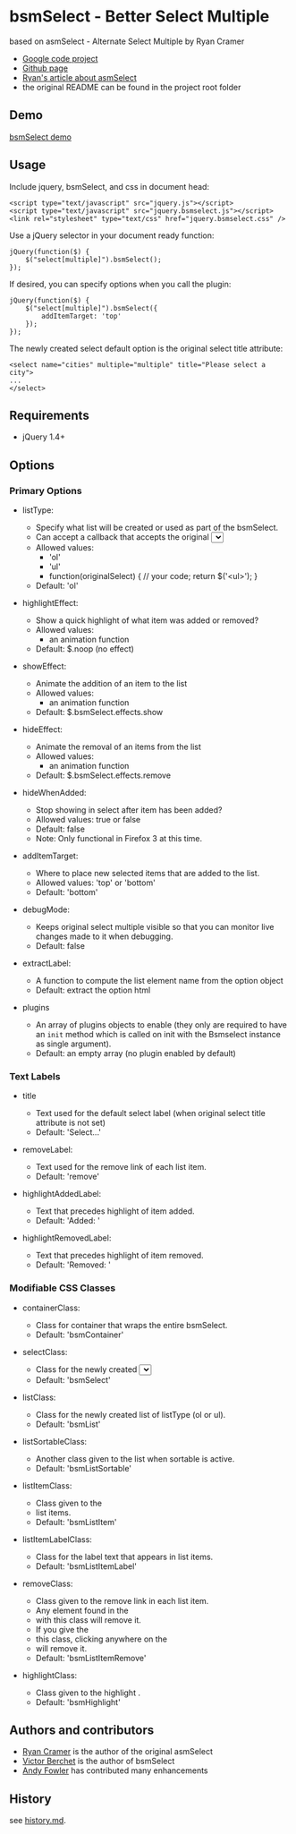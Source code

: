 # bsmSelect - Better Select Multiple #

based on asmSelect - Alternate Select Multiple by Ryan Cramer

  * [Google code project](http://code.google.com/p/jquery-asmselect/)
  * [Github page](http://github.com/ryancramerdesign/jquery-asmSelect)
  * [Ryan's article about asmSelect](http://www.ryancramer.com/journal/entries/select_multiple/)
  * the original README can be found in the project root folder

## Demo ##

[bsmSelect demo](http://www.suumit.com/projects/bsmSelect/examples/index.html)

## Usage ##

Include jquery, bsmSelect, and css in document head:

    <script type="text/javascript" src="jquery.js"></script>
    <script type="text/javascript" src="jquery.bsmselect.js"></script>
    <link rel="stylesheet" type="text/css" href="jquery.bsmselect.css" />

Use a jQuery selector in your document ready function:

    jQuery(function($) {
        $("select[multiple]").bsmSelect();
    });

If desired, you can specify options when you call the plugin:

    jQuery(function($) {
        $("select[multiple]").bsmSelect({
            addItemTarget: 'top'
        });
    });

The newly created select default option is the original select title attribute:

    <select name="cities" multiple="multiple" title="Please select a city">
    ...
    </select>

## Requirements ##

* jQuery 1.4+

## Options ##

### Primary Options ###

* listType:

  * Specify what list will be created or used as part of the bsmSelect.
  * Can accept a callback that accepts the original <select> as an argument and returns a jQuery object with a single list.
  * Allowed values:
      * 'ol'
      * 'ul'
      * function(originalSelect) { // your code; return $('&lt;ul&gt;'); }
  * Default: 'ol'

* highlightEffect:

  * Show a quick highlight of what item was added or removed?
  * Allowed values:
    * an animation function
  * Default: $.noop (no effect)

* showEffect:

  * Animate the addition of an item to the list
  * Allowed values:
    * an animation function
  * Default: $.bsmSelect.effects.show

* hideEffect:

  * Animate the removal of an items from the list
  * Allowed values:
    * an animation function
  * Default: $.bsmSelect.effects.remove

* hideWhenAdded:

  * Stop showing in select after item has been added?
  * Allowed values: true or false
  * Default: false
  * Note: Only functional in Firefox 3 at this time.

* addItemTarget:

  * Where to place new selected items that are added to the list.
  * Allowed values: 'top' or 'bottom'
  * Default: 'bottom'

* debugMode:

  * Keeps original select multiple visible so that you can monitor live changes made to it when debugging.
  * Default: false

* extractLabel:

  * A function to compute the list element name from the option object
  * Default: extract the option html

* plugins

  * An array of plugins objects to enable (they only are required to have an `init` method which is called on init with the Bsmselect instance as single argument).
  * Default: an empty array (no plugin enabled by default)

### Text Labels ###

* title

  * Text used for the default select label (when original select title attribute is not set)
  * Default: 'Select...'

* removeLabel:

  * Text used for the remove link of each list item.
  * Default: 'remove'

* highlightAddedLabel:

  * Text that precedes highlight of item added.
  * Default: 'Added: '

* highlightRemovedLabel:

  * Text that precedes highlight of item removed.
  * Default: 'Removed: '

### Modifiable CSS Classes ###

* containerClass:

  * Class for container that wraps the entire bsmSelect.
  * Default: 'bsmContainer'

* selectClass:

  * Class for the newly created <select>.
  * Default: 'bsmSelect'

* listClass:

  * Class for the newly created list of listType (ol or ul).
  * Default: 'bsmList'

* listSortableClass:

  * Another class given to the list when sortable is active.
  * Default: 'bsmListSortable'

* listItemClass:

  * Class given to the <li> list items.
  * Default: 'bsmListItem'

* listItemLabelClass:

  * Class for the label text that appears in list items.
  * Default: 'bsmListItemLabel'

* removeClass:

  * Class given to the remove link in each list item.
  * Any element found in the <li> with this class will remove it.
  * If you give the <li> this class, clicking anywhere on the <li> will remove it.
  * Default: 'bsmListItemRemove'

* highlightClass:

  * Class given to the highlight <span>.
  * Default: 'bsmHighlight'

## Authors and contributors ##

  * [Ryan Cramer](http://www.ryancramer.com/) is the author of the original asmSelect
  * [Victor Berchet](http://github.com/vicb) is the author of bsmSelect
  * [Andy Fowler](http://github.com/andyfowler) has contributed many enhancements

## History ##

see [history.md](history.md).

